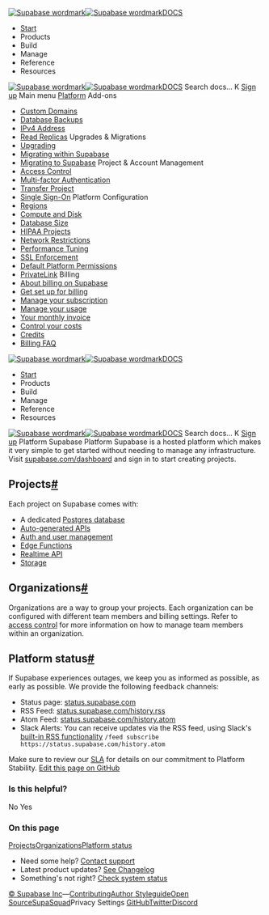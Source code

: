 [![Supabase wordmark](https://supabase.com/docs/_next/image?url=%2Fdocs%2Fsupabase-dark.svg&w=256&q=75)![Supabase wordmark](https://supabase.com/docs/_next/image?url=%2Fdocs%2Fsupabase-light.svg&w=256&q=75)DOCS](https://supabase.com/docs)
  * [Start](https://supabase.com/docs/guides/getting-started)
  * Products 
  * Build 
  * Manage 
  * Reference 
  * Resources 


[![Supabase wordmark](https://supabase.com/docs/_next/image?url=%2Fdocs%2Fsupabase-dark.svg&w=256&q=75)![Supabase wordmark](https://supabase.com/docs/_next/image?url=%2Fdocs%2Fsupabase-light.svg&w=256&q=75)DOCS](https://supabase.com/docs)
Search docs...
K
[Sign up](https://supabase.com/dashboard)
Main menu
[Platform](https://supabase.com/docs/guides/platform)
Add-ons
  * [Custom Domains](https://supabase.com/docs/guides/platform/custom-domains)
  * [Database Backups](https://supabase.com/docs/guides/platform/backups)
  * [IPv4 Address](https://supabase.com/docs/guides/platform/ipv4-address)
  * [Read Replicas](https://supabase.com/docs/guides/platform/read-replicas)
Upgrades & Migrations
  * [Upgrading](https://supabase.com/docs/guides/platform/upgrading)
  * [Migrating within Supabase](https://supabase.com/docs/guides/platform/migrating-within-supabase)
  * [Migrating to Supabase](https://supabase.com/docs/guides/platform/migrating-to-supabase)
Project & Account Management
  * [Access Control](https://supabase.com/docs/guides/platform/access-control)
  * [Multi-factor Authentication](https://supabase.com/docs/guides/platform/multi-factor-authentication)
  * [Transfer Project](https://supabase.com/docs/guides/platform/project-transfer)
  * [Single Sign-On](https://supabase.com/docs/guides/platform/sso)
Platform Configuration
  * [Regions](https://supabase.com/docs/guides/platform/regions)
  * [Compute and Disk](https://supabase.com/docs/guides/platform/compute-and-disk)
  * [Database Size](https://supabase.com/docs/guides/platform/database-size)
  * [HIPAA Projects](https://supabase.com/docs/guides/platform/hipaa-projects)
  * [Network Restrictions](https://supabase.com/docs/guides/platform/network-restrictions)
  * [Performance Tuning](https://supabase.com/docs/guides/platform/performance)
  * [SSL Enforcement](https://supabase.com/docs/guides/platform/ssl-enforcement)
  * [Default Platform Permissions](https://supabase.com/docs/guides/platform/permissions)
  * [PrivateLink](https://supabase.com/docs/guides/platform/privatelink)
Billing
  * [About billing on Supabase](https://supabase.com/docs/guides/platform/billing-on-supabase)
  * [Get set up for billing](https://supabase.com/docs/guides/platform/get-set-up-for-billing)
  * [Manage your subscription](https://supabase.com/docs/guides/platform/manage-your-subscription)
  * [Manage your usage](https://supabase.com/docs/guides/platform/manage-your-usage)
  * [Your monthly invoice](https://supabase.com/docs/guides/platform/your-monthly-invoice)
  * [Control your costs](https://supabase.com/docs/guides/platform/cost-control)
  * [Credits](https://supabase.com/docs/guides/platform/credits)
  * [Billing FAQ](https://supabase.com/docs/guides/platform/billing-faq)


[![Supabase wordmark](https://supabase.com/docs/_next/image?url=%2Fdocs%2Fsupabase-dark.svg&w=256&q=75)![Supabase wordmark](https://supabase.com/docs/_next/image?url=%2Fdocs%2Fsupabase-light.svg&w=256&q=75)DOCS](https://supabase.com/docs)
  * [Start](https://supabase.com/docs/guides/getting-started)
  * Products 
  * Build 
  * Manage 
  * Reference 
  * Resources 


[![Supabase wordmark](https://supabase.com/docs/_next/image?url=%2Fdocs%2Fsupabase-dark.svg&w=256&q=75)![Supabase wordmark](https://supabase.com/docs/_next/image?url=%2Fdocs%2Fsupabase-light.svg&w=256&q=75)DOCS](https://supabase.com/docs)
Search docs...
K
[Sign up](https://supabase.com/dashboard)
Platform
Supabase Platform
Supabase is a hosted platform which makes it very simple to get started without needing to manage any infrastructure.
Visit [supabase.com/dashboard](https://supabase.com/dashboard) and sign in to start creating projects.
## Projects[#](https://supabase.com/docs/guides/platform#projects)
Each project on Supabase comes with:
  * A dedicated [Postgres database](https://supabase.com/docs/guides/database)
  * [Auto-generated APIs](https://supabase.com/docs/guides/database/api)
  * [Auth and user management](https://supabase.com/docs/guides/auth)
  * [Edge Functions](https://supabase.com/docs/guides/functions)
  * [Realtime API](https://supabase.com/docs/guides/realtime)
  * [Storage](https://supabase.com/docs/guides/storage)


## Organizations[#](https://supabase.com/docs/guides/platform#organizations)
Organizations are a way to group your projects. Each organization can be configured with different team members and billing settings. Refer to [access control](https://supabase.com/docs/guides/platform/access-control) for more information on how to manage team members within an organization.
## Platform status[#](https://supabase.com/docs/guides/platform#platform-status)
If Supabase experiences outages, we keep you as informed as possible, as early as possible. We provide the following feedback channels:
  * Status page: [status.supabase.com](https://status.supabase.com/)
  * RSS Feed: [status.supabase.com/history.rss](https://status.supabase.com/history.rss)
  * Atom Feed: [status.supabase.com/history.atom](https://status.supabase.com/history.atom)
  * Slack Alerts: You can receive updates via the RSS feed, using Slack's [built-in RSS functionality](https://slack.com/help/articles/218688467-Add-RSS-feeds-to-Slack) `/feed subscribe https://status.supabase.com/history.atom`


Make sure to review our [SLA](https://supabase.com/docs/company/sla) for details on our commitment to Platform Stability.
[Edit this page on GitHub ](https://github.com/supabase/supabase/blob/master/apps/docs/content/guides/platform.mdx)
### Is this helpful?
No Yes
### On this page
[Projects](https://supabase.com/docs/guides/platform#projects)[Organizations](https://supabase.com/docs/guides/platform#organizations)[Platform status](https://supabase.com/docs/guides/platform#platform-status)
  * Need some help?
[Contact support](https://supabase.com/support)
  * Latest product updates?
[See Changelog](https://supabase.com/changelog)
  * Something's not right?
[Check system status](https://status.supabase.com/)


[© Supabase Inc](https://supabase.com/)—[Contributing](https://github.com/supabase/supabase/blob/master/apps/docs/DEVELOPERS.md)[Author Styleguide](https://github.com/supabase/supabase/blob/master/apps/docs/CONTRIBUTING.md)[Open Source](https://supabase.com/open-source)[SupaSquad](https://supabase.com/supasquad)Privacy Settings
[GitHub](https://github.com/supabase/supabase)[Twitter](https://twitter.com/supabase)[Discord](https://discord.supabase.com/)
